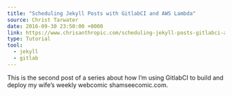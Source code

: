 ```yaml
---
title: "Scheduling Jekyll Posts with GitlabCI and AWS Lambda"
source: Christ Tarwater
date: 2016-09-30 23:50:00 +0000
link: https://www.chrisanthropic.com/scheduling-jekyll-posts-gitlabci-aws-lambda/
type: Tutorial
tool:
  - jekyll
  - gitlab
---
```

This is the second post of a series about how I’m using GitlabCI to build and deploy my wife’s weekly webcomic shamseecomic.com.





